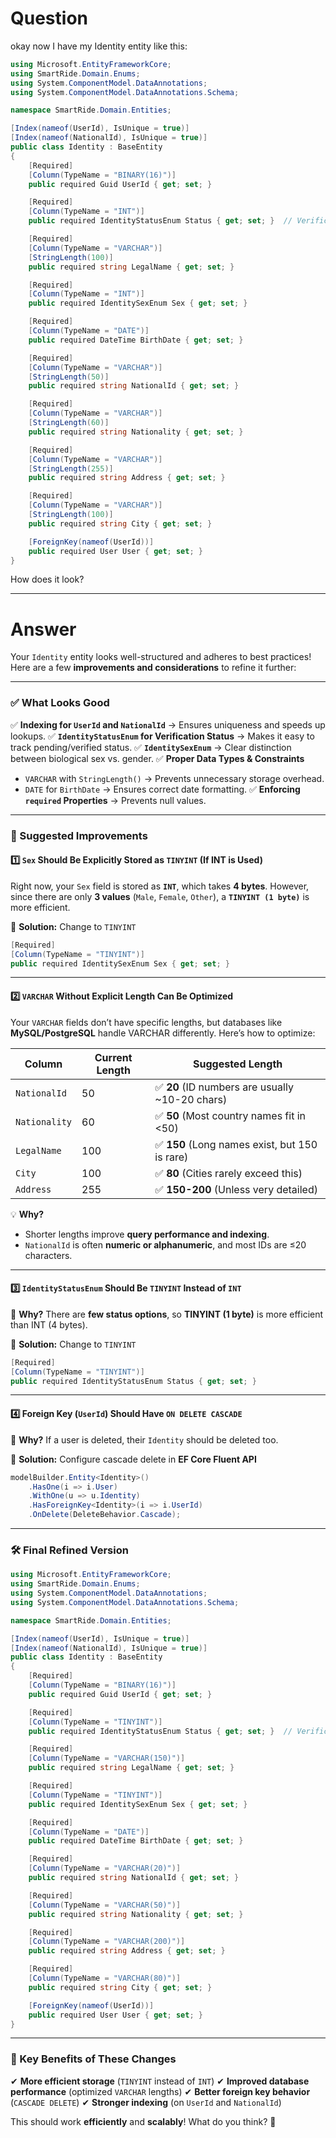 # Question

okay now I have my Identity entity like this:
```csharp
using Microsoft.EntityFrameworkCore;
using SmartRide.Domain.Enums;
using System.ComponentModel.DataAnnotations;
using System.ComponentModel.DataAnnotations.Schema;

namespace SmartRide.Domain.Entities;

[Index(nameof(UserId), IsUnique = true)]
[Index(nameof(NationalId), IsUnique = true)]
public class Identity : BaseEntity
{
    [Required]
    [Column(TypeName = "BINARY(16)")]
    public required Guid UserId { get; set; }

    [Required]
    [Column(TypeName = "INT")]
    public required IdentityStatusEnum Status { get; set; }  // Verification Status

    [Required]
    [Column(TypeName = "VARCHAR")]
    [StringLength(100)]
    public required string LegalName { get; set; }

    [Required]
    [Column(TypeName = "INT")]
    public required IdentitySexEnum Sex { get; set; }

    [Required]
    [Column(TypeName = "DATE")]
    public required DateTime BirthDate { get; set; }

    [Required]
    [Column(TypeName = "VARCHAR")]
    [StringLength(50)]
    public required string NationalId { get; set; }

    [Required]
    [Column(TypeName = "VARCHAR")]
    [StringLength(60)]
    public required string Nationality { get; set; }

    [Required]
    [Column(TypeName = "VARCHAR")]
    [StringLength(255)]
    public required string Address { get; set; }

    [Required]
    [Column(TypeName = "VARCHAR")]
    [StringLength(100)]
    public required string City { get; set; }

    [ForeignKey(nameof(UserId))]
    public required User User { get; set; }
}
```
How does it look?

---

# Answer

Your `Identity` entity looks well-structured and adheres to best practices! Here are a few **improvements and considerations** to refine it further:

---

### **✅ What Looks Good**
✅ **Indexing for `UserId` and `NationalId`** → Ensures uniqueness and speeds up lookups.
✅ **`IdentityStatusEnum` for Verification Status** → Makes it easy to track pending/verified status.
✅ **`IdentitySexEnum`** → Clear distinction between biological sex vs. gender.
✅ **Proper Data Types & Constraints**
- `VARCHAR` with `StringLength()` → Prevents unnecessary storage overhead.
- `DATE` for `BirthDate` → Ensures correct date formatting.
✅ **Enforcing `required` Properties** → Prevents null values.

---

### **🔹 Suggested Improvements**

#### **1️⃣ `Sex` Should Be Explicitly Stored as `TINYINT` (If INT is Used)**
Right now, your `Sex` field is stored as **`INT`**, which takes **4 bytes**. However, since there are only **3 values** (`Male`, `Female`, `Other`), a **`TINYINT (1 byte)`** is more efficient.

🔹 **Solution:** Change to `TINYINT`
```csharp
[Required]
[Column(TypeName = "TINYINT")]
public required IdentitySexEnum Sex { get; set; }
```

---

#### **2️⃣ `VARCHAR` Without Explicit Length Can Be Optimized**
Your `VARCHAR` fields don’t have specific lengths, but databases like **MySQL/PostgreSQL** handle VARCHAR differently. Here’s how to optimize:

| Column        | Current Length | Suggested Length |
|--------------|---------------|-----------------|
| `NationalId` | 50            | ✅ **20** (ID numbers are usually ~10-20 chars) |
| `Nationality` | 60            | ✅ **50** (Most country names fit in <50) |
| `LegalName`  | 100           | ✅ **150** (Long names exist, but 150 is rare) |
| `City`       | 100           | ✅ **80** (Cities rarely exceed this) |
| `Address`    | 255           | ✅ **150-200** (Unless very detailed) |

💡 **Why?**
- Shorter lengths improve **query performance and indexing**.
- `NationalId` is often **numeric or alphanumeric**, and most IDs are ≤20 characters.

---

#### **3️⃣ `IdentityStatusEnum` Should Be `TINYINT` Instead of `INT`**
🔹 **Why?** There are **few status options**, so **TINYINT (1 byte)** is more efficient than INT (4 bytes).

🔹 **Solution:** Change to `TINYINT`
```csharp
[Required]
[Column(TypeName = "TINYINT")]
public required IdentityStatusEnum Status { get; set; }
```

---

#### **4️⃣ Foreign Key (`UserId`) Should Have `ON DELETE CASCADE`**
🔹 **Why?** If a user is deleted, their `Identity` should be deleted too.

🔹 **Solution:** Configure cascade delete in **EF Core Fluent API**
```csharp
modelBuilder.Entity<Identity>()
    .HasOne(i => i.User)
    .WithOne(u => u.Identity)
    .HasForeignKey<Identity>(i => i.UserId)
    .OnDelete(DeleteBehavior.Cascade);
```

---

### **🛠 Final Refined Version**
```csharp
using Microsoft.EntityFrameworkCore;
using SmartRide.Domain.Enums;
using System.ComponentModel.DataAnnotations;
using System.ComponentModel.DataAnnotations.Schema;

namespace SmartRide.Domain.Entities;

[Index(nameof(UserId), IsUnique = true)]
[Index(nameof(NationalId), IsUnique = true)]
public class Identity : BaseEntity
{
    [Required]
    [Column(TypeName = "BINARY(16)")]
    public required Guid UserId { get; set; }

    [Required]
    [Column(TypeName = "TINYINT")]
    public required IdentityStatusEnum Status { get; set; }  // Verification Status

    [Required]
    [Column(TypeName = "VARCHAR(150)")]
    public required string LegalName { get; set; }

    [Required]
    [Column(TypeName = "TINYINT")]
    public required IdentitySexEnum Sex { get; set; }

    [Required]
    [Column(TypeName = "DATE")]
    public required DateTime BirthDate { get; set; }

    [Required]
    [Column(TypeName = "VARCHAR(20)")]
    public required string NationalId { get; set; }

    [Required]
    [Column(TypeName = "VARCHAR(50)")]
    public required string Nationality { get; set; }

    [Required]
    [Column(TypeName = "VARCHAR(200)")]
    public required string Address { get; set; }

    [Required]
    [Column(TypeName = "VARCHAR(80)")]
    public required string City { get; set; }

    [ForeignKey(nameof(UserId))]
    public required User User { get; set; }
}
```

---

### **🚀 Key Benefits of These Changes**
✔ **More efficient storage** (`TINYINT` instead of `INT`)
✔ **Improved database performance** (optimized `VARCHAR` lengths)
✔ **Better foreign key behavior** (`CASCADE DELETE`)
✔ **Stronger indexing** (on `UserId` and `NationalId`)

This should work **efficiently** and **scalably**! What do you think? 🚀